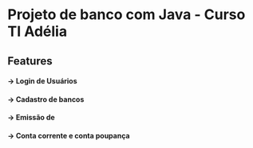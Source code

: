 # Projeto de banco com Java - Curso TI Adélia

## Features
#### -> Login de Usuários
#### -> Cadastro de bancos
#### -> Emissão de 
#### -> Conta corrente e conta poupança
